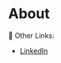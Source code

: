 # About

🔗 Other Links:
- [LinkedIn](https://www.linkedin.com/in/cpjt/)
<!-- 
- [Kaggle](https://www.kaggle.com/connortynan)
--->

<!---
MrCPJT/MrCPJT is a ✨ special ✨ repository because its `README.md` (this file) appears on your GitHub profile.
You can click the Preview link to take a look at your changes.
--->
